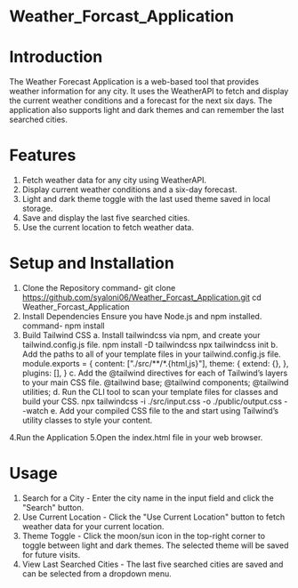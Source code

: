 ﻿# Weather_Forcast_Application
# Introduction
The Weather Forecast Application is a web-based tool that provides weather information for any city. It uses the WeatherAPI to fetch and display the current weather conditions and a forecast for the next six days. The application also supports light and dark themes and can remember the last searched cities.
# Features
1. Fetch weather data for any city using WeatherAPI.
2. Display current weather conditions and a six-day forecast.
3. Light and dark theme toggle with the last used theme saved in local storage.
4. Save and display the last five searched cities.
5. Use the current location to fetch weather data.
# Setup and Installation
1. Clone the Repository
command- git clone https://github.com/syaloni06/Weather_Forcast_Application.git
cd Weather_Forcast_Application
2. Install Dependencies
Ensure you have Node.js and npm installed.
command- npm install
3. Build Tailwind CSS
  a. Install tailwindcss via npm, and create your tailwind.config.js file.
    npm install -D tailwindcss
    npx tailwindcss init
  b. Add the paths to all of your template files in your tailwind.config.js file.
    module.exports = {
    content: ["./src/**/*.{html,js}"],
    theme: {
      extend: {},
    },
    plugins: [],
   }
  c. Add the @tailwind directives for each of Tailwind’s layers to your main CSS file.
    @tailwind base;
    @tailwind components;
    @tailwind utilities;
  d. Run the CLI tool to scan your template files for classes and build your CSS.
     npx tailwindcss -i ./src/input.css -o ./public/output.css --watch
  e. Add your compiled CSS file to the <head> and start using Tailwind’s utility classes to style your content.
     <link href="./output.css" rel="stylesheet">
4.Run the Application
5.Open the index.html file in your web browser.
# Usage
1. Search for a City - Enter the city name in the input field and click the "Search" button.
2. Use Current Location - Click the "Use Current Location" button to fetch weather data for your current location.
3. Theme Toggle - Click the moon/sun icon in the top-right corner to toggle between light and dark themes. The selected theme will be saved for future visits.
4. View Last Searched Cities - The last five searched cities are saved and can be selected from a dropdown menu.
